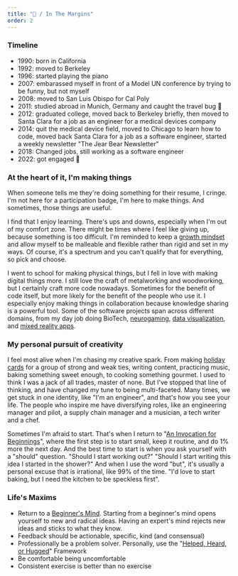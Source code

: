 ```yaml
---
title: "🔖 / In The Margins"
order: 2
---
```


### Timeline

- 1990: born in California
- 1992: moved to Berkeley
- 1996: started playing the piano
- 2007: embarassed myself in front of a Model UN conference by trying to be funny, but not myself
- 2008: moved to San Luis Obispo for Cal Poly
- 2011: studied abroad in Munich, Germany and caught the travel bug 🐞
- 2012: graduated college, moved back to Berkeley briefly, then moved to Santa Clara for a job as an engineer for a medical devices company
- 2014: quit the medical device field, moved to Chicago to learn how to code, moved back Santa Clara for a job as a software engineer, started a weekly newsletter "The Jear Bear Newsletter"
- 2018: Changed jobs, still working as a software engineer
- 2022: got engaged 💍

### At the heart of it, I'm making things

When someone tells me they're doing something for their resume, I cringe. I'm not here for a participation badge, I'm here to make things. And sometimes, those things are useful.

I find that I enjoy learning. There's ups and downs, especially when I'm out of my comfort zone. There might be times where I feel like giving up, because something is too difficult. I'm reminded to keep a [growth mindset](/library/books/2015-02-09-mindset) and allow myself to be malleable and flexible rather than rigid and set in my ways. Of course, it's a spectrum and you can't qualify that for everything, so pick and choose.

I went to school for making physical things, but I fell in love with making digital things more. I still love the craft of metalworking and woodworking, but I certainly craft more code nowadays. Sometimes for the benefit of code itself, but more likely for the benefit of the people who use it. I especially enjoy making things in collaboration because knowledge sharing is a powerful tool. Some of the software projects span across different domains, from my day job doing BioTech, [neurogaming](/project/2015-05-02-pac-man/), [data visualization](/project/2017-10-15-garbage-in-garbage-out/), and [mixed reality apps](/project/2016-06-04-zika-vr/).

### My personal pursuit of creativity

I feel most alive when I'm chasing my creative spark. From making [holiday cards](/project/2019-12-05-holiday-charity/) for a group of strong and weak ties, writing content, practicing music, baking something sweet enough, to cooking something gourmet. I used to think I was a jack of all trades, master of none. But I've stopped that line of thinking, and have changed my tune to being multi-faceted. Many times, we get stuck in one identity, like "I'm an engineer", and that's how you see your life. The people who inspire me have diversifying roles, like an engineering manager and pilot, a supply chain manager and a musician, a tech writer and a chef.

Sometimes I'm afraid to start. That's when I return to "[An Invocation for Beginnings](/blog/2015-03-23-on-an-open-dialogue/)", where the first step is to start small, keep it routine, and do 1% more the next day. And the best time to start is when you ask yourself with a "should" question. "Should I start working out?" "Should I start writing this idea I started in the shower?" And when I use the word "but", it's usually a personal excuse that is irrational, like 99% of the time. "I'd love to start baking, but I need the kitchen to be speckless first".

### Life's Maxims

<!-- > The only way to make sense out of change is to plunge into it, move with it, and join the dance.
> -- Alan Watts -->

- Return to a [Beginner's Mind](https://zenhabits.net/beginner/). Starting from a beginner's mind opens yourself to new and radical ideas. Having an expert's mind rejects new ideas and sticks to what they know.
- Feedback should be actionable, specific, kind (and consensual)
- Professionally be a problem solver. Personally, use the "[Helped, Heard, or Hugged](https://www.nytimes.com/2023/04/07/well/emotions-support-relationships.html)" Framework
- Be comfortable being uncomfortable
- Consistent exercise is better than no exercise

<!-- ### Still Curious?

I've written a bunch of blog posts that highlight my spirit, including:

- [My Top Favorite Questions](/blog/2023-05-25-top-favorite-questions/)
- My Personal Life Stack (forthcoming) -->
